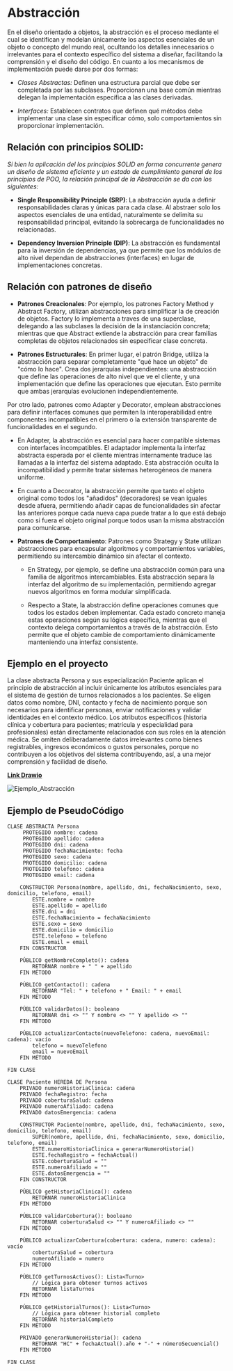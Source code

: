 #  Abstracción

En el diseño orientado a objetos, la abstracción es el proceso mediante el cual se identifican y modelan únicamente los aspectos esenciales de un objeto o concepto del mundo real, ocultando los detalles innecesarios o irrelevantes para el contexto específico del sistema a diseñar, facilitando la comprensión y el diseño del código. En cuanto a los mecanismos de implementación puede darse por dos formas:

+ *Clases Abstractas:* Definen una estructura parcial que debe ser completada por las subclases. Proporcionan una base común mientras delegan la implementación específica a las clases derivadas.

+ *Interfaces:* Establecen contratos que definen qué métodos debe implementar una clase sin especificar cómo, solo comportamientos sin proporcionar implementación.

## Relación con principios SOLID:

*Si bien la aplicación del los principios SOLID en forma concurrente genera un diseño de sistema eficiente y un estado de cumplimiento general de los principios de POO, la relación principal de la Abstracción se da con los siguientes:*

+ **Single Responsibility Principle (SRP)**: La abstracción ayuda a definir responsabilidades claras y únicas para cada clase. Al abstraer solo los aspectos esenciales de una entidad, naturalmente se delimita su responsabilidad principal, evitando la sobrecarga de funcionalidades no relacionadas.

+ **Dependency Inversion Principle (DIP)**: La abstracción es fundamental para la inversión de dependencias, ya que permite que los módulos de alto nivel dependan de abstracciones (interfaces) en lugar de implementaciones concretas.

## Relación con patrones de diseño

+ **Patrones Creacionales**: Por ejemplo, los patrones Factory Method y Abstract Factory, utilizan abstracciones para simplificar la de creación de objetos. Factory lo implementa a traves de una superclase, delegando a las subclases la decisión de la instanciación concreta; mientras que que Abstract extiende la abstracción para crear familias completas de objetos relacionados sin especificar clase concreta.

+ **Patrones Estructurales**: En primer lugar, el patrón Bridge, utiliza la abstracción para separar completamente "qué hace un objeto" de "cómo lo hace". Crea dos jerarquías independientes: una abstracción que define las operaciones de alto nivel que ve el cliente, y una implementación que define las operaciones que ejecutan. Esto permite que ambas jerarquías evolucionen independientemente.

Por otro lado, patrones como Adapter y Decorator, emplean abstracciones para definir interfaces comunes que permiten la interoperabilidad entre componentes incompatibles en el primero o la extensión transparente de funcionalidades en el segundo.

   * En Adapter, la abstracción es esencial para hacer compatible sistemas con interfaces incompatibles. El adaptador implementa la interfaz abstracta esperada por el cliente mientras internamente traduce las llamadas a la interfaz del sistema adaptado. Esta abstracción oculta la incompatibilidad y permite tratar sistemas heterogéneos de manera uniforme.

   * En cuanto a Decorator, la abstracción permite que tanto el objeto original como todos los "añadidos" (decoradores) se vean iguales desde afuera, permitiendo añadir capas de funcionalidades sin afectar las anteriores porque cada nueva capa puede tratar a lo que está debajo como si fuera el objeto original porque todos usan la misma abstracción para comunicarse.

+ **Patrones de Comportamiento**: Patrones como Strategy y State utilizan abstracciones para encapsular algoritmos y comportamientos variables, permitiendo su intercambio dinámico sin afectar el contexto.

    * En Strategy, por ejemplo, se define una abstracción común para una familia de algoritmos intercambiables. Esta  abstracción separa la interfaz del algoritmo de su implementación, permitiendo agregar nuevos algoritmos en forma modular simplificada.

    * Respecto a State, la abstracción define operaciones comunes que todos los estados deben implementar. Cada estado concreto maneja estas operaciones según su lógica específica, mientras que el contexto delega comportamientos a través de la abstracción. Esto permite que el objeto cambie de comportamiento dinámicamente manteniendo una interfaz consistente.
 
## Ejemplo en el proyecto

La clase abstracta Persona y sus especialización Paciente aplican el principio de abstracción al incluir únicamente los atributos esenciales para el sistema de gestión de turnos relacionados a los pacientes. Se eligen datos como nombre, DNI, contacto y fecha de nacimiento porque son necesarios para identificar personas, enviar notificaciones y validar identidades en el contexto médico. Los atributos específicos (historia clínica y cobertura para pacientes; matrícula y especialidad para profesionales) están directamente relacionados con sus roles en la atención médica. Se omiten deliberadamente datos irrelevantes como bienes registrables, ingresos económicos o gustos personales, porque no contribuyen a los objetivos del sistema contribuyendo, así, a una mejor comprensión y facilidad de diseño.

[**Link Drawio**](https://drive.google.com/file/d/1evz4arwrXMuC8-YwYfwAXSPwPKAdP2wD/view?usp=drive_link)

![Ejemplo_Abstracción](imagenes/EJEMPLO_ABSTRACCIÓN_V2.jpg)

## Ejemplo de PseudoCódigo

    CLASE ABSTRACTA Persona
         PROTEGIDO nombre: cadena
         PROTEGIDO apellido: cadena
         PROTEGIDO dni: cadena
         PROTEGIDO fechaNacimiento: fecha
         PROTEGIDO sexo: cadena
         PROTEGIDO domicilio: cadena
         PROTEGIDO telefono: cadena
         PROTEGIDO email: cadena

        CONSTRUCTOR Persona(nombre, apellido, dni, fechaNacimiento, sexo, domicilio, telefono, email)
            ESTE.nombre = nombre
            ESTE.apellido = apellido
            ESTE.dni = dni
            ESTE.fechaNacimiento = fechaNacimiento
            ESTE.sexo = sexo
            ESTE.domicilio = domicilio
            ESTE.telefono = telefono
            ESTE.email = email
        FIN CONSTRUCTOR

        PÚBLICO getNombreCompleto(): cadena
            RETORNAR nombre + " " + apellido
        FIN MÉTODO

        PÚBLICO getContacto(): cadena
            RETORNAR "Tel: " + telefono + " Email: " + email
        FIN MÉTODO

        PÚBLICO validarDatos(): booleano
            RETORNAR dni <> "" Y nombre <> "" Y apellido <> ""
        FIN MÉTODO

        PÚBLICO actualizarContacto(nuevoTelefono: cadena, nuevoEmail: cadena): vacío
            telefono = nuevoTelefono
            email = nuevoEmail
        FIN MÉTODO

    FIN CLASE

    CLASE Paciente HEREDA DE Persona
        PRIVADO numeroHistoriaClinica: cadena
        PRIVADO fechaRegistro: fecha
        PRIVADO coberturaSalud: cadena
        PRIVADO numeroAfiliado: cadena
        PRIVADO datosEmergencia: cadena

        CONSTRUCTOR Paciente(nombre, apellido, dni, fechaNacimiento, sexo, domicilio, telefono, email)
            SUPER(nombre, apellido, dni, fechaNacimiento, sexo, domicilio, telefono, email)
            ESTE.numeroHistoriaClinica = generarNumeroHistoria()
            ESTE.fechaRegistro = fechaActual()
            ESTE.coberturaSalud = ""
            ESTE.numeroAfiliado = ""
            ESTE.datosEmergencia = ""
        FIN CONSTRUCTOR

        PÚBLICO getHistoriaClinica(): cadena
            RETORNAR numeroHistoriaClinica
        FIN MÉTODO

        PÚBLICO validarCobertura(): booleano
            RETORNAR coberturaSalud <> "" Y numeroAfiliado <> ""
        FIN MÉTODO

        PÚBLICO actualizarCobertura(cobertura: cadena, numero: cadena): vacío
            coberturaSalud = cobertura
            numeroAfiliado = numero
        FIN MÉTODO

        PÚBLICO getTurnosActivos(): Lista<Turno>
            // Lógica para obtener turnos activos
            RETORNAR listaTurnos
        FIN MÉTODO

        PÚBLICO getHistorialTurnos(): Lista<Turno>
            // Lógica para obtener historial completo
            RETORNAR historialCompleto
        FIN MÉTODO

        PRIVADO generarNumeroHistoria(): cadena
            RETORNAR "HC" + fechaActual().año + "-" + númeroSecuencial()
        FIN MÉTODO

    FIN CLASE




